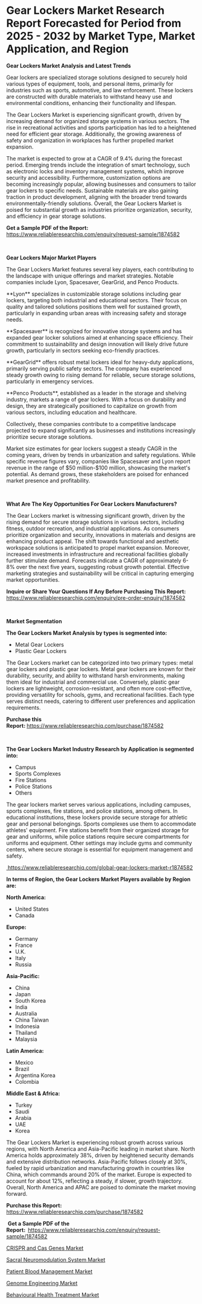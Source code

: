 <p><h1>Gear Lockers Market Research Report Forecasted for Period from 2025 -  2032 by Market Type, Market Application, and Region</h1></p><p><strong>Gear Lockers Market Analysis and Latest Trends</strong></p>
<p><p>Gear lockers are specialized storage solutions designed to securely hold various types of equipment, tools, and personal items, primarily for industries such as sports, automotive, and law enforcement. These lockers are constructed with durable materials to withstand heavy use and environmental conditions, enhancing their functionality and lifespan.</p><p>The Gear Lockers Market is experiencing significant growth, driven by increasing demand for organized storage systems in various sectors. The rise in recreational activities and sports participation has led to a heightened need for efficient gear storage. Additionally, the growing awareness of safety and organization in workplaces has further propelled market expansion.</p><p>The market is expected to grow at a CAGR of 9.4% during the forecast period. Emerging trends include the integration of smart technology, such as electronic locks and inventory management systems, which improve security and accessibility. Furthermore, customization options are becoming increasingly popular, allowing businesses and consumers to tailor gear lockers to specific needs. Sustainable materials are also gaining traction in product development, aligning with the broader trend towards environmentally-friendly solutions. Overall, the Gear Lockers Market is poised for substantial growth as industries prioritize organization, security, and efficiency in gear storage solutions.</p></p>
<p><strong>Get a Sample PDF of the Report:&nbsp;</strong> <a href="https://www.reliableresearchiq.com/enquiry/request-sample/1874582?utm_campaign=3370&utm_medium=2&utm_source=Github&utm_content=ia&utm_term=05042025&utm_id=gear-lockers">https://www.reliableresearchiq.com/enquiry/request-sample/1874582</a></p>
<p>&nbsp;</p>
<p><strong>Gear Lockers Major Market Players</strong></p>
<p><p>The Gear Lockers Market features several key players, each contributing to the landscape with unique offerings and market strategies. Notable companies include Lyon, Spacesaver, GearGrid, and Penco Products.</p><p>**Lyon** specializes in customizable storage solutions including gear lockers, targeting both industrial and educational sectors. Their focus on quality and tailored solutions positions them well for sustained growth, particularly in expanding urban areas with increasing safety and storage needs.</p><p>**Spacesaver** is recognized for innovative storage systems and has expanded gear locker solutions aimed at enhancing space efficiency. Their commitment to sustainability and design innovation will likely drive future growth, particularly in sectors seeking eco-friendly practices.</p><p>**GearGrid** offers robust metal lockers ideal for heavy-duty applications, primarily serving public safety sectors. The company has experienced steady growth owing to rising demand for reliable, secure storage solutions, particularly in emergency services.</p><p>**Penco Products**, established as a leader in the storage and shelving industry, markets a range of gear lockers. With a focus on durability and design, they are strategically positioned to capitalize on growth from various sectors, including education and healthcare.</p><p>Collectively, these companies contribute to a competitive landscape projected to expand significantly as businesses and institutions increasingly prioritize secure storage solutions. </p><p>Market size estimates for gear lockers suggest a steady CAGR in the coming years, driven by trends in urbanization and safety regulations. While specific revenue figures vary, companies like Spacesaver and Lyon report revenue in the range of $50 million-$100 million, showcasing the market's potential. As demand grows, these stakeholders are poised for enhanced market presence and profitability.</p></p>
<p>&nbsp;</p>
<p><strong>What Are The Key Opportunities For Gear Lockers Manufacturers?</strong></p>
<p><p>The Gear Lockers market is witnessing significant growth, driven by the rising demand for secure storage solutions in various sectors, including fitness, outdoor recreation, and industrial applications. As consumers prioritize organization and security, innovations in materials and designs are enhancing product appeal. The shift towards functional and aesthetic workspace solutions is anticipated to propel market expansion. Moreover, increased investments in infrastructure and recreational facilities globally further stimulate demand. Forecasts indicate a CAGR of approximately 6-8% over the next five years, suggesting robust growth potential. Effective marketing strategies and sustainability will be critical in capturing emerging market opportunities.</p></p>
<p><strong>Inquire or Share Your Questions If Any Before Purchasing This Report:</strong> <a href="https://www.reliableresearchiq.com/enquiry/pre-order-enquiry/1874582?utm_campaign=3370&utm_medium=2&utm_source=Github&utm_content=ia&utm_term=05042025&utm_id=gear-lockers">https://www.reliableresearchiq.com/enquiry/pre-order-enquiry/1874582</a></p>
<p>&nbsp;</p>
<p><strong>Market Segmentation</strong></p>
<p><strong>The Gear Lockers Market Analysis by types is segmented into:</strong></p>
<p><ul><li>Metal Gear Lockers</li><li>Plastic Gear Lockers</li></ul></p>
<p><p>The Gear Lockers market can be categorized into two primary types: metal gear lockers and plastic gear lockers. Metal gear lockers are known for their durability, security, and ability to withstand harsh environments, making them ideal for industrial and commercial use. Conversely, plastic gear lockers are lightweight, corrosion-resistant, and often more cost-effective, providing versatility for schools, gyms, and recreational facilities. Each type serves distinct needs, catering to different user preferences and application requirements.</p></p>
<p><strong>Purchase this Report:&nbsp;</strong><a href="https://www.reliableresearchiq.com/purchase/1874582?utm_campaign=3370&utm_medium=2&utm_source=Github&utm_content=ia&utm_term=05042025&utm_id=gear-lockers">https://www.reliableresearchiq.com/purchase/1874582</a></p>
<p>&nbsp;</p>
<p><strong>The Gear Lockers Market Industry Research by Application is segmented into:</strong></p>
<p><ul><li>Campus</li><li>Sports Complexes</li><li>Fire Stations</li><li>Police Stations</li><li>Others</li></ul></p>
<p><p>The gear lockers market serves various applications, including campuses, sports complexes, fire stations, and police stations, among others. In educational institutions, these lockers provide secure storage for athletic gear and personal belongings. Sports complexes use them to accommodate athletes' equipment. Fire stations benefit from their organized storage for gear and uniforms, while police stations require secure compartments for uniforms and equipment. Other settings may include gyms and community centers, where secure storage is essential for equipment management and safety.</p></p>
<p><a href="https://www.reliableresearchiq.com/global-gear-lockers-market-r1874582?utm_campaign=3370&utm_medium=2&utm_source=Github&utm_content=ia&utm_term=05042025&utm_id=gear-lockers">&nbsp;https://www.reliableresearchiq.com/global-gear-lockers-market-r1874582</a></p>
<p><strong>In terms of Region, the Gear Lockers Market Players available by Region are:</strong></p>
<p>
    <p> <strong> North America: </strong>
        <ul>
            <li>United States</li>
            <li>Canada</li>
        </ul>
        </p> 
    <p> <strong> Europe: </strong>
        <ul>
            <li>Germany</li>
            <li>France</li>
            <li>U.K.</li>
            <li>Italy</li>
            <li>Russia</li>
        </ul>
        </p> 
    <p> <strong> Asia-Pacific: </strong>
        <ul>
            <li>China</li>
            <li>Japan</li>
            <li>South Korea</li>
            <li>India</li>
            <li>Australia</li>
            <li>China Taiwan</li>
            <li>Indonesia</li>
            <li>Thailand</li>
            <li>Malaysia</li>
        </ul>
        </p> 
    <p> <strong> Latin America: </strong>
        <ul>
            <li>Mexico</li>
            <li>Brazil</li>
            <li>Argentina Korea</li>
            <li>Colombia</li>
        </ul>
        </p> 
    <p> <strong> Middle East & Africa: </strong>
        <ul>
            <li>Turkey</li>
            <li>Saudi</li>
            <li>Arabia</li>
            <li>UAE</li>
            <li>Korea</li>
        </ul>
    </p>
    </p>
<p><p>The Gear Lockers Market is experiencing robust growth across various regions, with North America and Asia-Pacific leading in market share. North America holds approximately 38%, driven by heightened security demands and extensive distribution networks. Asia-Pacific follows closely at 30%, fueled by rapid urbanization and manufacturing growth in countries like China, which commands around 20% of the market. Europe is expected to account for about 12%, reflecting a steady, if slower, growth trajectory. Overall, North America and APAC are poised to dominate the market moving forward.</p></p>
<p><strong>Purchase this Report: </strong><a href="https://www.reliableresearchiq.com/purchase/1874582?utm_campaign=3370&utm_medium=2&utm_source=Github&utm_content=ia&utm_term=05042025&utm_id=gear-lockers">https://www.reliableresearchiq.com/purchase/1874582</a></p>
<p>&nbsp;<strong>Get a Sample PDF of the Report:&nbsp;&nbsp;</strong><a href="https://www.reliableresearchiq.com/enquiry/request-sample/1874582?utm_campaign=3370&utm_medium=2&utm_source=Github&utm_content=ia&utm_term=05042025&utm_id=gear-lockers">https://www.reliableresearchiq.com/enquiry/request-sample/1874582</a></p>
<p><strong></strong></p>
<p><p><a href="https://www.linkedin.com/pulse/booming-crispr-cas-genes-market-sector-analysis-growth-projections-5zlpc?utm_campaign=3370&utm_medium=2&utm_source=Github&utm_content=ia&utm_term=05042025&utm_id=gear-lockers">CRISPR and Cas Genes Market</a></p><p><a href="https://www.linkedin.com/pulse/impressive-global-sacral-neuromodulation-system-market-ffsfc?utm_campaign=3370&utm_medium=2&utm_source=Github&utm_content=ia&utm_term=05042025&utm_id=gear-lockers">Sacral Neuromodulation System Market</a></p><p><a href="https://www.linkedin.com/pulse/patient-blood-management-market-trends-share-analysis-size-jjahc?utm_campaign=3370&utm_medium=2&utm_source=Github&utm_content=ia&utm_term=05042025&utm_id=gear-lockers">Patient Blood Management Market</a></p><p><a href="https://www.linkedin.com/pulse/genome-engineering-market-scope-shows-upward-growth-projected-3lszc?utm_campaign=3370&utm_medium=2&utm_source=Github&utm_content=ia&utm_term=05042025&utm_id=gear-lockers">Genome Engineering Market</a></p><p><a href="https://www.linkedin.com/pulse/behavioural-health-treatment-industry-research-report-global-wkm3c?utm_campaign=3370&utm_medium=2&utm_source=Github&utm_content=ia&utm_term=05042025&utm_id=gear-lockers">Behavioural Health Treatment Market</a></p></p>